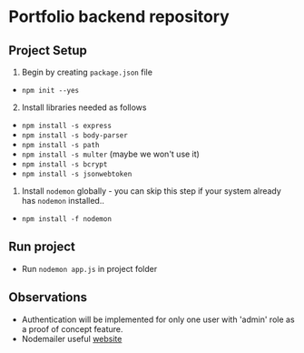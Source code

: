 # Portfolio backend repository

## Project Setup

1. Begin by creating `package.json` file
- `npm init --yes`


2. Install libraries needed as follows
- `npm install -s express`
- `npm install -s body-parser`
- `npm install -s path`
- `npm install -s multer`   (maybe we won't use it)
- `npm install -s bcrypt`
- `npm install -s jsonwebtoken`

1. Install `nodemon` globally - you can skip this step if your system already has `nodemon` installed..
- `npm install -f nodemon`

## Run project
- Run `nodemon app.js` in project folder


## Observations
- Authentication will be implemented for only one user with 'admin' role as a proof of concept feature.
- Nodemailer useful [website](https://nodemailer.com/about/)